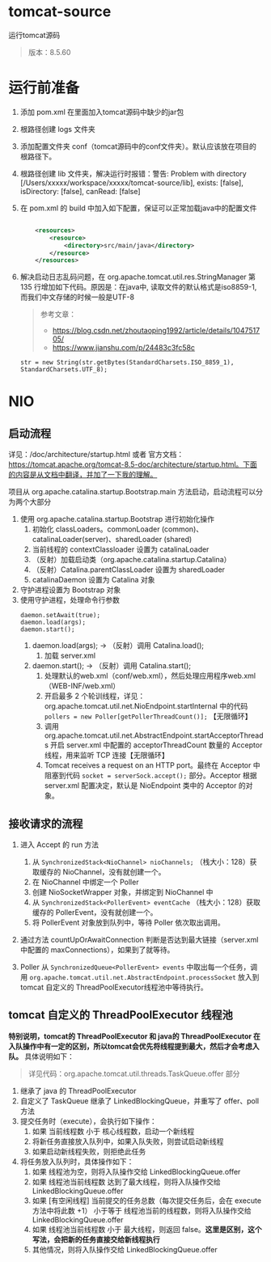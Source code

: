 # tomcat-source
运行tomcat源码

> 版本：8.5.60

# 运行前准备

1. 添加 pom.xml 在里面加入tomcat源码中缺少的jar包
2. 根路径创建 logs 文件夹
3. 添加配置文件夹 conf（tomcat源码中的conf文件夹）。默认应该放在项目的根路径下。
4. 根路径创建 lib 文件夹，解决运行时报错：警告: Problem with directory [/Users/xxxxx/workspace/xxxxx/tomcat-source/lib], exists: [false], isDirectory: [false], canRead: [false]
5. 在 pom.xml 的 build 中加入如下配置，保证可以正常加载java中的配置文件
    ```xml

        <resources>
            <resource>
                <directory>src/main/java</directory>
            </resource>
        </resources>
    ```
6. 解决启动日志乱码问题，在 org.apache.tomcat.util.res.StringManager 第 135 行增加如下代码。原因是：在java中, 读取文件的默认格式是iso8859-1, 而我们中文存储的时候一般是UTF-8
    > 参考文章：
    > - https://blog.csdn.net/zhoutaoping1992/article/details/104751705/
    > - https://www.jianshu.com/p/24483c3fc58c
    
   ```
   str = new String(str.getBytes(StandardCharsets.ISO_8859_1), StandardCharsets.UTF_8); 
   ```

# NIO
## 启动流程
详见：/doc/architecture/startup.html 或者 官方文档：https://tomcat.apache.org/tomcat-8.5-doc/architecture/startup.html。下面的内容是从文档中翻译，并加了一下我的理解。

项目从 org.apache.catalina.startup.Bootstrap.main 方法启动，启动流程可以分为两个大部分

1. 使用 org.apache.catalina.startup.Bootstrap 进行初始化操作
    1. 初始化 classLoaders。commonLoader (common)、catalinaLoader(server)、sharedLoader (shared)
    2. 当前线程的 contextClassloader 设置为 catalinaLoader
    3. （反射）加载启动类（org.apache.catalina.startup.Catalina）
    4. （反射）Catalina.parentClassLoader 设置为 sharedLoader
    5. catalinaDaemon 设置为 Catalina 对象
2. 守护进程设置为 Bootstrap 对象
3. 使用守护进程，处理命令行参数
    ```
   daemon.setAwait(true);
   daemon.load(args);
   daemon.start();
   ```
   1. daemon.load(args); -> （反射）调用 Catalina.load();
        1. 加载 server.xml
   2. daemon.start(); -> （反射）调用 Catalina.start();
        1. 处理默认的web.xml（conf/web.xml），然后处理应用程序web.xml（WEB-INF/web.xml）
        2. 开启最多 2 个轮训线程，详见：org.apache.tomcat.util.net.NioEndpoint.startInternal 中的代码 `pollers = new Poller[getPollerThreadCount()];` 【无限循环】
        2. 调用 org.apache.tomcat.util.net.AbstractEndpoint.startAcceptorThreads 开启 server.xml 中配置的 acceptorThreadCount 数量的 Acceptor 线程，用来监听 TCP 连接【无限循环】
        3. Tomcat receives a request on an HTTP port。最终在 Acceptor 中阻塞到代码 `socket = serverSock.accept();` 部分。Acceptor 根据 server.xml 配置决定，默认是 NioEndpoint 类中的 Acceptor 的对象。 

## 接收请求的流程
1. 进入 Accept 的 run 方法
    1. 从 `SynchronizedStack<NioChannel> nioChannels;` （栈大小：128）获取缓存的 NioChannel，没有就创建一个。
    1. 在 NioChannel 中绑定一个 Poller
    1. 创建 NioSocketWrapper 对象，并绑定到 NioChannel 中
    1. 从 `SynchronizedStack<PollerEvent> eventCache` （栈大小：128）获取缓存的 PollerEvent，没有就创建一个。
    1. 将 PollerEvent 对象放到队列中，等待 Poller 依次取出调用。
1. 通过方法 countUpOrAwaitConnection 判断是否达到最大链接（server.xml 中配置的 maxConnections），如果到了就等待。

1. Poller 从 `SynchronizedQueue<PollerEvent> events` 中取出每一个任务，调用 `org.apache.tomcat.util.net.AbstractEndpoint.processSocket` 放入到 tomcat 自定义的 ThreadPoolExecutor线程池中等待执行。

## tomcat 自定义的 ThreadPoolExecutor 线程池
**特别说明，tomcat的 ThreadPoolExecutor 和 java的 ThreadPoolExecutor 在入队操作中有一定的区别，所以tomcat会优先将线程提到最大，然后才会考虑入队。** 具体说明如下：
> 详见代码：org.apache.tomcat.util.threads.TaskQueue.offer 部分
1. 继承了 java 的 ThreadPoolExecutor
2. 自定义了 TaskQueue 继承了 LinkedBlockingQueue，并重写了 offer、poll 方法
3. 提交任务时（execute），会执行如下操作：
    1. 如果 当前线程数 小于 核心线程数，启动一个新线程
    2. 将新任务直接放入队列中，如果入队失败，则尝试启动新线程
    3. 如果启动新线程失败，则拒绝此任务 
4. 将任务放入队列时，具体操作如下：
    1. 如果 线程池为空，则将入队操作交给 LinkedBlockingQueue.offer
    2. 如果 线程池当前线程数 达到了最大线程，则将入队操作交给 LinkedBlockingQueue.offer
    3. 如果 [有空闲线程] 当前提交的任务总数（每次提交任务后，会在 execute 方法中将此数 +1） 小于等于 线程池当前的线程数，则将入队操作交给 LinkedBlockingQueue.offer
    4. 如果 线程池当前线程数 小于 最大线程，则返回 false。**这里是区别，这个写法，会把新的任务直接交给新线程执行**
    5. 其他情况，则将入队操作交给 LinkedBlockingQueue.offer